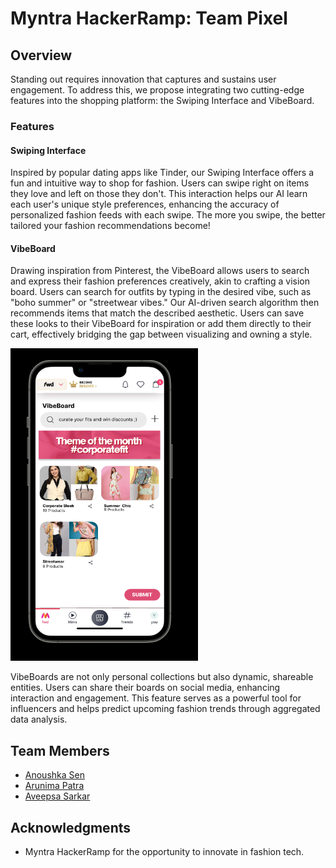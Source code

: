 # Myntra HackerRamp: Team Pixel 

## Overview
Standing out requires innovation that captures and sustains user engagement. To address this, we propose integrating two cutting-edge features into the shopping platform: the Swiping Interface and VibeBoard. 

### Features

#### Swiping Interface
Inspired by popular dating apps like Tinder, our Swiping Interface offers a fun and intuitive way to shop for fashion. Users can swipe right on items they love and left on those they don't. This interaction helps our AI learn each user's unique style preferences, enhancing the accuracy of personalized fashion feeds with each swipe. The more you swipe, the better tailored your fashion recommendations become!


#### VibeBoard
Drawing inspiration from Pinterest, the VibeBoard allows users to search and express their fashion preferences creatively, akin to crafting a vision board. Users can search for outfits by typing in the desired vibe, such as "boho summer" or "streetwear vibes." Our AI-driven search algorithm then recommends items that match the described aesthetic. Users can save these looks to their VibeBoard for inspiration or add them directly to their cart, effectively bridging the gap between visualizing and owning a style.

<div align="left">
    <img src="Vibeboard.png" alt="Logo" width="300" height="500">
</div> 

VibeBoards are not only personal collections but also dynamic, shareable entities. Users can share their boards on social media, enhancing interaction and engagement. This feature serves as a powerful tool for influencers and helps predict upcoming fashion trends through aggregated data analysis.

## Team Members
- [Anoushka Sen](https://github.com/senanoushka)
- [Arunima Patra](https://github.com/arunima-patra)
- [Aveepsa Sarkar](https://github.com/LostCatinLostCity)

## Acknowledgments
- Myntra HackerRamp for the opportunity to innovate in fashion tech.
